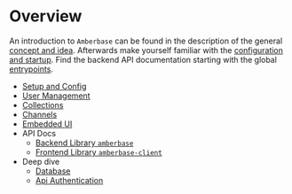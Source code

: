 # Overview
An introduction to `Amberbase` can be found in the description of the general [concept and idea](concept.md). Afterwards make yourself familiar with the [configuration and startup](config.md).
Find the backend API documentation starting with the global [entrypoints](api/backend/globals.md).

* [Setup and Config](config.md)
* [User Management](user-management.md)
* [Collections](collections.md)
* [Channels](channels.md)
* [Embedded UI](embedded-ui.md)
* API Docs
  * [Backend Library `amberbase`](api/backend/globals.md)
  * [Frontend Library `amberbase-client`](api/frontend/globals.md)
* Deep dive
  * [Database](technical/database.md)
  * [Api Authentication](technical/api-authentication.md)
